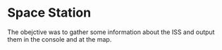# Space Station
 The obejctive was to gather some information about the ISS and output them in the console and at the map.


